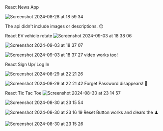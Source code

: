 
React News App

![Screenshot 2024-08-28 at 18 59 34](https://github.com/user-attachments/assets/1e1582ca-2f90-407e-9a11-0ced7fbd0a81)

The api didn't include images or descriptions. 😔 

React EV vehicle rotate
![Screenshot 2024-09-03 at 18 38 06](https://github.com/user-attachments/assets/7c2e19c2-1249-499d-9595-281463756ccc)

![Screenshot 2024-09-03 at 18 37 07](https://github.com/user-attachments/assets/23a729a0-cccf-44d9-a976-49353d4ed8ad)

![Screenshot 2024-09-03 at 18 37 27](https://github.com/user-attachments/assets/a0bef6a0-4b10-4244-8c50-9c88bb0757a0)
video works too!

React Sign Up/ Log In

![Screenshot 2024-08-29 at 22 21 26](https://github.com/user-attachments/assets/e8539114-4a25-41de-8034-2c2cd737831c)

![Screenshot 2024-08-29 at 22 21 42](https://github.com/user-attachments/assets/815a7398-86f1-4cdf-be18-2ccc3b58e734)
Forget Password disappears! 🤩 

React Tic Tac Toe
![Screenshot 2024-08-30 at 23 14 57](https://github.com/user-attachments/assets/895cae32-b7cb-4355-8ca6-1c1ac4b67f01)

![Screenshot 2024-08-30 at 23 15 54](https://github.com/user-attachments/assets/6b25f4a1-a510-4a84-9ce5-40d2b17485be)

![Screenshot 2024-08-30 at 23 16 19](https://github.com/user-attachments/assets/9ae775d1-e07f-4e3e-85db-144ba205b947)
Reset Button works and clears the ♟️ 

![Screenshot 2024-08-30 at 23 15 26](https://github.com/user-attachments/assets/d2a9a9e7-463c-43da-8b74-90c5a25b2f77)


